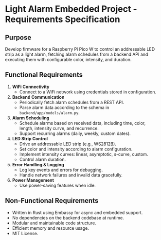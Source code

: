 # Light Alarm Embedded Project - Requirements Specification

## Purpose
Develop firmware for a Raspberry Pi Pico W to control an addressable LED strip as a light alarm, fetching alarm schedules from a backend API and executing them with configurable color, intensity, and duration.

## Functional Requirements
1. **WiFi Connectivity**
   - Connect to a WiFi network using credentials stored in configuration.
2. **Backend Communication**
   - Periodically fetch alarm schedules from a REST API.
   - Parse alarm data according to the schema in `backend/app/models/alarm.py`.
3. **Alarm Scheduling**
   - Schedule alarms based on received data, including time, color, length, intensity curve, and recurrence.
   - Support recurring alarms (daily, weekly, custom dates).
4. **LED Strip Control**
   - Drive an addressable LED strip (e.g., WS2812B).
   - Set color and intensity according to alarm configuration.
   - Implement intensity curves: linear, asymptotic, s-curve, custom.
   - Control alarm duration.
5. **Error Handling & Logging**
   - Log key events and errors for debugging.
   - Handle network failures and invalid data gracefully.
6. **Power Management**
   - Use power-saving features when idle.

## Non-Functional Requirements
- Written in Rust using Embassy for async and embedded support.
- No dependencies on the backend codebase at runtime.
- Modular and maintainable code structure.
- Efficient memory and resource usage.
- MIT License.

